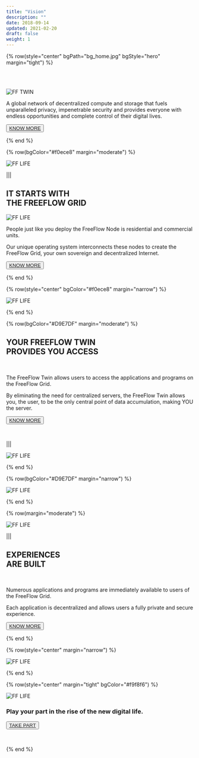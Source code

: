 ```yaml
---
title: "Vision"
description: ""
date: 2018-09-14
updated: 2021-02-20
draft: false
weight: 1
---
```


<!-- section 1 (heade FF TWIN) -->

{% row(style="center" bgPath="bg_home.jpg" bgStyle="hero" margin="tight") %}

<br>

<br>

![FF TWIN](vision_header.png#mx-auto)

A global network of decentralized compute and storage that fuels unparalleled privacy, impenetrable security and provides everyone with endless opportunities and complete control of their digital lives.

<button>[KNOW MORE](https://threefoldfoundation.github.io/books/freeflow/network/farming/farming_intro.html)</button>

{% end %}

<!-- section 2 (FF LIFE) -->

{% row(bgColor="#f0ece8" margin="moderate") %}

![FF LIFE](vision2.png#fill)

|||

## IT STARTS WITH <br> THE FREEFLOW GRID

![FF LIFE](vision3.png)

People just like you deploy the FreeFlow Node is residential and commercial units.  

Our unique operating system interconnects these nodes to create the FreeFlow Grid, your own sovereign and decentralized Internet. 

<button>[KNOW MORE](/node)</button>

{% end %}

{% row(style="center" bgColor="#f0ece8" margin="narrow") %}

![FF LIFE](vision5.png#fill)

{% end %}

{% row(bgColor="#D9E7DF" margin="moderate") %}

## YOUR FREEFLOW TWIN <br> PROVIDES YOU ACCESS

<br>

The FreeFlow Twin allows users to access the applications and programs on the FreeFlow Grid.  

By eliminating the need for centralized servers, the FreeFlow Twin allows you, the user, to be the only central point of data accumulation, making YOU the server.

<button>[KNOW MORE](/twin)</button>

<br>

|||

![FF LIFE](vision6.png#fill)

{% end %}

{% row(bgColor="#D9E7DF" margin="narrow") %}

![FF LIFE](vision7.png#fill)

{% end %}

{% row(margin="moderate") %}

![FF LIFE](vision8.png#fill)

|||

## EXPERIENCES <br> ARE BUILT

<br>

Numerous applications and programs are immediately available to users of the FreeFlow Grid.  

Each application is decentralized and allows users a fully private and secure experience.

<button>[KNOW MORE](/experiences)</button>

{% end %}

{% row(style="center" margin="narrow") %}

![FF LIFE](vision10.png#fill)

{% end %}

{% row(style="center" margin="tight" bgColor="#f9f8f6") %}

![FF LIFE](be_with_us.png#mx-auto)

### Play your part in the rise of the new digital life. 

<button>[TAKE PART]("/take-part")</button>

<br>

{% end %}